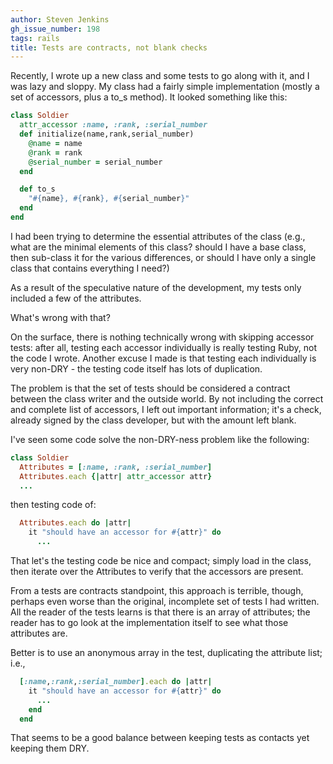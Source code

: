 ```yaml
---
author: Steven Jenkins
gh_issue_number: 198
tags: rails
title: Tests are contracts, not blank checks
---
```




Recently, I wrote up a new class and some tests to go along with it, and I was
lazy and sloppy.  My class had a fairly simple implementation (mostly a set of accessors, plus a to_s method).   It looked something like this:

```ruby
class Soldier
  attr_accessor :name, :rank, :serial_number
  def initialize(name,rank,serial_number)
    @name = name
    @rank = rank
    @serial_number = serial_number
  end

  def to_s
    "#{name}, #{rank}, #{serial_number}"
  end
end
```

I had been trying to determine the essential attributes of the class (e.g., what are the minimal elements of this class?  should I have a base class, then sub-class it for the various differences, or should I have only a single class that contains everything I need?)

As a result of the speculative nature of the development, my tests only included a few of the attributes.

What's wrong with that?

On the surface, there is nothing technically wrong with skipping accessor tests: after all, testing each accessor individually is really testing Ruby, not the code I wrote.  Another excuse I made is that testing each individually is very non-DRY - the testing code itself has lots of duplication.

The problem is that the set of tests should be considered a contract between the class writer and the outside world.  By not including the correct and complete list of accessors, I left out important information;  it's a check, already signed by the class developer, but with the amount left blank.

I've seen some code solve the non-DRY-ness problem like the following:

```ruby
class Soldier
  Attributes = [:name, :rank, :serial_number]
  Attributes.each {|attr| attr_accessor attr}
  ...
```

then testing code of:

```ruby
  Attributes.each do |attr|
    it "should have an accessor for #{attr}" do
      ...
```

That let's the testing code be nice and compact; simply load in the class, then iterate over the Attributes to verify that the accessors are present.

From a tests are contracts standpoint, this approach is terrible, though, perhaps even worse than the original, incomplete set of tests I had written.  All the reader of the tests learns is that there is an array of attributes; the reader has to go look at the implementation itself to see what those attributes are.

Better is to use an anonymous array in the test, duplicating the attribute list; i.e.,

```ruby
  [:name,:rank,:serial_number].each do |attr|
    it "should have an accessor for #{attr}" do
      ...
    end
  end
```

That seems to be a good balance between keeping tests as contacts yet keeping them DRY.


